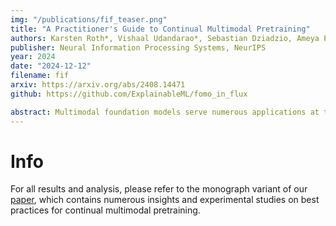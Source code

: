```yaml
---
img: "/publications/fif_teaser.png"
title: "A Practitioner's Guide to Continual Multimodal Pretraining"
authors: Karsten Roth*, Vishaal Udandarao*, Sebastian Dziadzio, Ameya Prabhu, Medhi Cherti, Oriol Vinyals, Olivier Henaff, Samuel Albanie^x, Matthias Bethge^x, Zeynep Akata^x
publisher: Neural Information Processing Systems, NeurIPS
year: 2024
date: "2024-12-12"
filename: fif
arxiv: https://arxiv.org/abs/2408.14471
github: https://github.com/ExplainableML/fomo_in_flux

abstract: Multimodal foundation models serve numerous applications at the intersection of vision and language. Still, despite being pretrained on extensive data, they become outdated over time. To keep models updated, research into continual pretraining mainly explores scenarios with either (1) infrequent, indiscriminate updates on large-scale new data, or (2) frequent, sample-level updates. However, practical model deployment often operates in the gap between these two limit cases, as real-world applications often demand adaptation to specific subdomains, tasks or concepts, spread over the entire, varying life cycle of a model. In this work, we complement current perspectives on continual pretraining through a research test bed as well as provide comprehensive guidance for effective continual model updates in such scenarios. We first introduce FoMo-in-Flux, a continual multimodal pretraining benchmark with realistic compute constraints and practical deployment requirements, constructed over 63 datasets with diverse visual and semantic coverage. Using FoMo-in-Flux, we explore the complex landscape of practical continual pretraining through multiple perspectives: (1) A data-centric investigation of data mixtures and stream orderings that emulate real-world deployment situations, (2) a method-centric investigation ranging from simple fine-tuning and traditional continual learning strategies to parameter-efficient updates and model merging, (3) meta learning rate schedules and mechanistic design choices, and (4) the influence of model and compute scaling. Together, our insights provide a practitioner's guide to continual multimodal pretraining for real-world deployment.
---
```


# Info

For all results and analysis, please refer to the monograph variant of our [paper](https://arxiv.org/abs/2408.14471), which contains numerous insights and experimental studies on best practices for continual multimodal pretraining.
